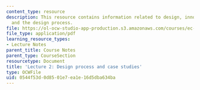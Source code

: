 ```yaml
---
content_type: resource
description: This resource contains information related to design, innovation, invention,
  and the design process.
file: https://ol-ocw-studio-app-production.s3.amazonaws.com/courses/ec-720j-d-lab-ii-design-spring-2010/0544f53d0d8501e7ea1e16d5dba634ba_MITEC_720JS10_lec02.pdf
file_type: application/pdf
learning_resource_types:
- Lecture Notes
parent_title: Course Notes
parent_type: CourseSection
resourcetype: Document
title: 'Lecture 2: Design process and case studies'
type: OCWFile
uid: 0544f53d-0d85-01e7-ea1e-16d5dba634ba
---
```

